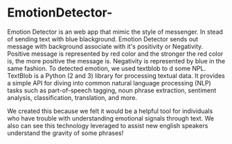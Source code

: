 # EmotionDetector-
Emotion Detector is an web app that mimic the style of messenger. In stead of sending text with blue blackground. Emotion Detector sends out message with background associate with it's positivity or Negativity. 
Positive message is represented by red color and the stronger the red color is, the more positive the message is. Negativity is represented by blue in the same fashion.
To detected emotion, we used textblob to d some NPL. TextBlob is a Python (2 and 3) library for processing textual data. It provides a simple API for diving into common natural language processing (NLP) tasks such as part-of-speech tagging, noun phrase extraction, sentiment analysis, classification, translation, and more.

We created this because we felt it would be a helpful tool for individuals who have trouble with understanding emotional signals through text. We also can see this technology leveraged to assist new english speakers understand the gravity of some phrases!
